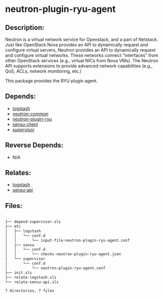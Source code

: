 # neutron-plugin-ryu-agent

## Description:

Neutron is a virtual network service for Openstack, and a part of Netstack. Just like OpenStack Nova provides an API to dynamically request and configure virtual servers, Neutron provides an API to dynamically request and configure virtual networks. These networks connect "interfaces" from other OpenStack services (e.g., virtual NICs from Nova VMs). The Neutron API supports extensions to provide advanced network capabilities (e.g., QoS, ACLs, network monitoring, etc.)

This package provides the RYU plugin agent.

## Depends:

  -  [logstash](/salt/logstash)
  -  [neutron-common](/salt/neutron-common)
  -  [neutron-plugin-ryu](/salt/neutron-plugin-ryu)
  -  [sensu-client](/salt/sensu-client)
  -  [supervisor](/salt/supervisor)

## Reverse Depends:

  -  N/A

## Relates:

  -  [logstash](/salt/logstash)
  -  [sensu-api](/salt/sensu-api)

## Files:

```bash
.
├── depend-supervisor.sls
├── etc
│   ├── logstash
│   │   └── conf.d
│   │       └── input-file-neutron-plugin-ryu-agent.conf
│   ├── sensu
│   │   └── conf.d
│   │       └── checks-neutron-plugin-ryu-agent.json
│   └── supervisor
│       └── conf.d
│           └── neutron-plugin-ryu-agent.conf
├── init.sls
├── relate-logstash.sls
└── relate-sensu-api.sls

7 directories, 7 files
```
